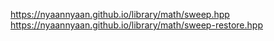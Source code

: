https://nyaannyaan.github.io/library/math/sweep.hpp
https://nyaannyaan.github.io/library/math/sweep-restore.hpp
